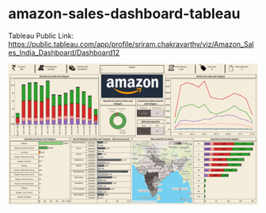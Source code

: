 # amazon-sales-dashboard-tableau

Tableau Public Link: https://public.tableau.com/app/profile/sriram.chakravarthy/viz/Amazon_Sales_India_Dashboard/Dashboard12

![Dashboard](https://raw.githubusercontent.com/Sriram629009746/amazon-sales-dashboard-tableau/main/Amazon_Sales_Dashboard_Tableau.png)

